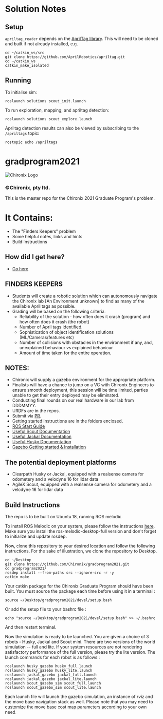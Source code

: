 # Solution Notes
## Setup
`apriltag_reader` depends on the [AprilTag library](https://github.com/AprilRobotics/apriltag).
This will need to be cloned and built if not already installed, e.g.
    
    cd ~/catkin_ws/src
    git clone https://github.com/AprilRobotics/apriltag.git
    cd ~/catkin_ws
    catkin_make_isolated

## Running
To initialise sim:

    roslaunch solutions scout_init.launch
    
To run exploration, mapping, and apriltag detection:

    roslaunch solutions scout_explore.launch
    
Apriltag detection results can also be viewed by subscribing to the `/apriltags` topic:

    rostopic echo /apriltags

# gradprogram2021
<img src='https://global-uploads.webflow.com/6029e95498d11750a14b3e48/602cb317710199017177ecb9_Chironix-logo-r-61%20copy%202-p-500.png' alt="Chironix Logo" />

### ©Chironix, pty ltd.

This is the master repo for the Chironix 2021 Graduate Program's problem.

# It Contains:
   * The "Finders Keepers" problem
   * Some helpful notes, links and hints
   * Build Instructions


## How did I get here?
   * [Go here](https://www.chironix.com/)

## FINDERS KEEPERS
  * Students will create a robotic solution which can autonomously navigate the Chironix lab [An Environment unknown] to find as many of the available April tags as possible.
  * Grading will be based on the following criteria:
      - Reliability of the solution - how often does it crash (program) and how often does it crash (the robot)
      - Number of April tags identified.
      - Sophistication of object identification solutions (ML/Cameras/features etc)
      - Number of collisions with obstacles in the environment if any, and, unexplained behaviour vs explained behaviour
      - Amount of time taken for the entire operation.

## NOTES:
  * Chironix will supply a gazebo environment for the appropriate platform.
  * Finalists will have a chance to jump on a VC with Chironix Engineers to ensure smooth deployment, this session will be time limited, parties unable to get their entry deployed may be eliminated.
  * Conducting final rounds on our real hardware in our lab from DDDMMYY.
  * URDFs are in the repos.
  * Submit via [PR](https://docs.github.com/en/github/collaborating-with-issues-and-pull-requests/creating-a-pull-request).
  * Getting started instructions are in the folders enclosed.
  * [ROS Start Guide](http://wiki.ros.org/ROS/StartGuide)
  * [Useful Scout Documentation](https://github.com/agilexrobotics/scout_mini_ros)
  * [Useful Jackal Documentation](http://wiki.ros.org/Robots/Jackal)
  * [Useful Husky Documentation](http://wiki.ros.org/Robots/Husky)
  * [Gazebo Getting started & Installation](http://gazebosim.org/tutorials?tut=quick_start)


## The potential deployment platforms
   * Clearpath Husky or Jackal, equipped with a realsense camera for odometery and a velodyne 16 for lidar data
   * AgileX Scout, equipped with a realsense camera for odometery and a velodyne 16 for lidar data 

## Build Instructions

The repo is to be built on Ubuntu 18, running ROS melodic.

To install ROS Melodic on your system, please follow the instructions [here](http://wiki.ros.org/melodic/Installation/Ubuntu). Make sure you install the ros-melodic-desktop-full version and don't forget to initialize and update rosdep.

Now, clone this repository to your desired location and follow the following instructions. For the sake of illustration, we clone the repository to Desktop.

    cd ~/Desktop
    git clone https://github.com/Chironix/gradprogram2021.git
    cd gradprogram2021/
    rosdep install --from-paths src --ignore-src -r -y
    catkin_make
Your catkin package for the Chironix Graduate Program should have been built. You must source the package each time before using it in a terminal : 

    source ~/Desktop/gradprogram2021/devel/setup.bash
Or add the setup file to your bashrc file : 
    
    echo "source ~/Desktop/gradprogram2021/devel/setup.bash" >> ~/.bashrc
And then restart terminal.

Now the simulation is ready to be launched. You are given a choice of 3 robots - Husky, Jackal and Scout mini. There are two versions of the world simulation -- full and lite. If your system resources are not rendering satisfactory performance of the full version, please try the lite version. The launch commands for each robot is as follows : 

    roslaunch husky_gazebo husky_full.launch
    roslaunch husky_gazebo husky_lite.launch
    roslaunch jackal_gazebo jackal_full.launch
    roslaunch jackal_gazebo jackal_lite.launch
    roslaunch scout_gazebo_sim scout_full.launch
    roslaunch scout_gazebo_sim scout_lite.launch
 
 Each launch file will launch the gazebo simulation, an instance of rviz and the move base navigation stack as well. Please note that you may need to customize the move base cost map parameters according to your own need.
